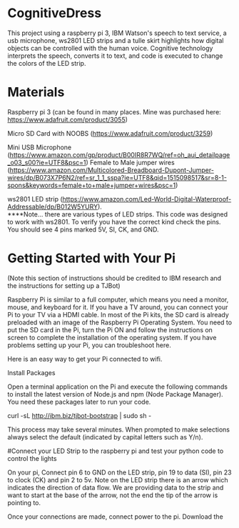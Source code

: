 # CognitiveDress



This project using a raspberry pi 3, IBM Watson's speech to text service, a usb microphone, ws2801 LED strips and a tulle skirt highlights how digital objects can be controlled with the human voice.  Cognitive technology interprets the speech, converts it to text, and code is executed to change the colors of the LED strip. 

 # Materials
 
 Raspberry pi 3 (can be found in many places.  Mine was purchased here: https://www.adafruit.com/product/3055)
 
 Micro SD Card with NOOBS (https://www.adafruit.com/product/3259)
 
 Mini USB Microphone (https://www.amazon.com/gp/product/B00IR8R7WQ/ref=oh_aui_detailpage_o03_s00?ie=UTF8&psc=1)
 Female to Male jumper wires (https://www.amazon.com/Multicolored-Breadboard-Dupont-Jumper-wires/dp/B073X7P6N2/ref=sr_1_1_sspa?ie=UTF8&qid=1515098517&sr=8-1-spons&keywords=female+to+male+jumper+wires&psc=1)
 
 ws2801 LED strip (https://www.amazon.com/Led-World-Digital-Waterproof-Addressable/dp/B012W5YURY).  
 ****Note... there are various types of LED strips.  This code was designed to work with ws2801.  To verify you have the correct kind check the pins.  You should see 4 pins marked 5V, SI, CK, and GND. 
 
# Getting Started with Your Pi
(Note this section of instructions should be credited to IBM research and the instructions for setting up a TJBot)

Raspberry Pi is similar to a full computer, which means you need a monitor, mouse, and keyboard for it. If you have a TV around, you can connect your Pi to your TV via a HDMI cable. In most of the Pi kits, the SD card is already preloaded with an image of the Raspberry Pi Operating System. You need to put the SD card in the Pi, turn the Pi ON and follow the instructions on screen to complete the installation of the operating system. If you have problems setting up your Pi, you can troubleshoot here.

Here is an easy way to get your Pi connected to wifi.


Install Packages

Open a terminal application on the Pi and execute the following commands to install the latest version of Node.js and npm (Node Package Manager). You need these packages later to run your code.

curl -sL http://ibm.biz/tjbot-bootstrap | sudo sh -

This process may take several minutes.  When prompted to make selections always select the default (indicated by capital letters such as Y/n). 

#Connect your LED Strip to the raspberry pi and test your python code to control the lights

On your pi, Connect pin 6 to GND on the LED strip, pin 19 to data (SI), pin 23 to clock (CK) and pin 2 to 5v. Note on the LED strip there is an arrow which indicates the direction of data flow.  We are providing data to the strip and want to start at the base of the arrow, not the end the tip of the arrow is pointing to. 


Once your connections are made, connect power to the pi. Download the 

 
